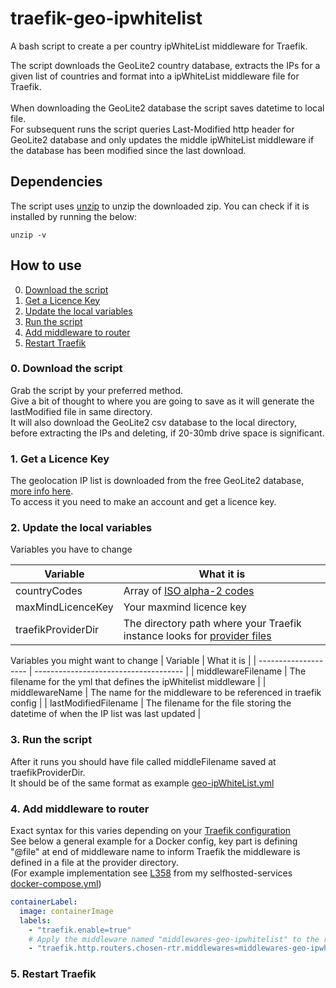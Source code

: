 # traefik-geo-ipwhitelist
A bash script to create a per country ipWhiteList middleware for Traefik.</br>

The script downloads the GeoLite2 country database, extracts the IPs for a given list of countries and format into a ipWhiteList middleware file for Traefik.</br>
</br>
When downloading the GeoLite2 database the script saves datetime to local file.</br>
For subsequent runs the script queries Last-Modified http header for GeoLite2 database and only updates the middle ipWhiteList middleware if the database has been modified since the last download. 

## Dependencies
The script uses [unzip](https://manpages.ubuntu.com/manpages/focal/man1/unzip.1.html) to unzip the downloaded zip.
You can check if it is installed by running the below:
```
unzip -v
```

## How to use
0. [Download the script](#0-download-the-script)
1. [Get a Licence Key](#1-get-a-licence-key) 
2. [Update the local variables](#2-update-the-local-variables)
3. [Run the script](#3-run-the-script)
4. [Add middleware to router](#4-add-middleware-to-router)
5. [Restart Traefik](#5-restart-traefik)

### 0. Download the script

Grab the script by your preferred method.</br>
Give a bit of thought to where you are going to save as it will generate the lastModified file in same directory.</br>
It will also download the GeoLite2 csv database to the local directory, before extracting the IPs and deleting, if 20-30mb drive space is significant.

### 1. Get a Licence Key
The geolocation IP list is downloaded from the free GeoLite2 database, [more info here](https://dev.maxmind.com/geoip/geolite2-free-geolocation-data).</br> To access it you need to make an account and get a licence key.

### 2. Update the local variables
Variables you have to change

| Variable           | What it is                            |
| ------------------ | ------------------------------------- |
| countryCodes       | Array of [ISO alpha-2 codes]( https://en.wikipedia.org/wiki/ISO_3166-1_alpha-2#Officially_assigned_code_elements)         |
| maxMindLicenceKey  | Your maxmind licence key              |
| traefikProviderDir | The directory path where your Traefik instance looks for [provider files](https://doc.traefik.io/traefik/providers/file/) |

Variables you might want to change
| Variable             | What it is                            |
| -------------------- | ------------------------------------- |
| middlewareFilename   | The filename for the yml that defines the ipWhitelist middleware |
| middlewareName  | The name for the middleware to be referenced in traefik config        |
| lastModifiedFilename | The filename for the file storing the datetime of when the IP list was last updated |

### 3. Run the script
After it runs you should have file called middleFilename saved at traefikProviderDir.</br>
It should be of the same format as example [geo-ipWhiteList.yml](geo-ipwhitelist.yml)

### 4. Add middleware to router
Exact syntax for this varies depending on your [Traefik configuration](https://doc.traefik.io/traefik/middlewares/overview/)</br>
See below a general example for a Docker config, key part is defining "@file" at end of middleware name to inform Traefik the middleware is defined in a file at the provider directory.</br> 
(For example implementation see [L358](https://github.com/mpdcampbell/selfhosted-services/blob/main/docker-compose-traefik.yml#L358) from my selfhosted-services [docker-compose.yml](https://github.com/mpdcampbell/selfhosted-services/blob/main/docker-compose-traefik.yml))

```yml
containerLabel:
  image: containerImage
  labels:
    - "traefik.enable=true"
    # Apply the middleware named "middlewares-geo-ipwhitelist" to the router named "chosen-rtr"
    - "traefik.http.routers.chosen-rtr.middlewares=middlewares-geo-ipwhitelist@file"
```

### 5. Restart Traefik
